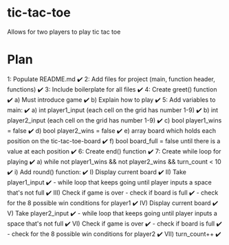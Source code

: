 # tic-tac-toe
Allows for two players to play tic tac toe

# Plan
1: Populate README.md ✔️
2: Add files for project (main, function header, functions) ✔️
3: Include boilerplate for all files ✔️
4: Create greet() function ✔️
    a) Must introduce game ✔️
    b) Explain how to play ✔️
5: Add variables to main: ✔️
    a) int player1_input (each cell on the grid has number 1-9) ✔️
    b) int player2_input (each cell on the grid has number 1-9) ✔️
    c) bool player1_wins = false ✔️
    d) bool player2_wins = false ✔️
    e) array board which holds each position on the tic-tac-toe-board ✔️
    f) bool board_full = false until there is a value at each position ✔️
6: Create end() function ✔️ 
7: Create while loop for playing ✔️
    a) while not player1_wins && not player2_wins && turn_count < 10 ✔️
        i) Add round() function: ✔️
            I) Display current board ✔️
            II) Take player1_input ✔️
                - while loop that keeps going until player inputs a space that's not full ✔️
            III) Check if game is over
                - check if board is full ✔️
                - check for the 8 possible win conditions for player1 ✔️
            IV) Display current board ✔️
            V) Take player2_input ✔️
                - while loop that keeps going until player inputs a space that's not full ✔️
            VI) Check if game is over ✔️
                - check if board is full ✔️
                - check for the 8 possible win conditions for player2 ✔️
            VII) turn_count++ ✔️
